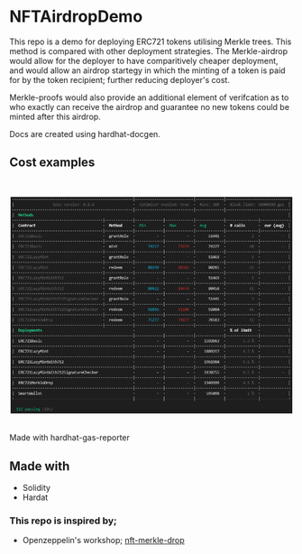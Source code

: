 # NFTAirdropDemo

This repo is a demo for deploying ERC721 tokens utilising Merkle trees. This method is compared with other deployment strategies.
The Merkle-airdrop would allow for the deployer to have comparitively cheaper deployment, and would allow an airdrop startegy in which the minting of a token is paid for by the token recipient; further reducing deployer's cost.

Merkle-proofs would also provide an additional element of verifcation as to who exactly can receive the airdrop and guarantee no new tokens could be minted after this airdrop.

Docs are created using hardhat-docgen.

## Cost examples
<br/>
<p align="center">
<img src="./img/Untitled.png" width="500">
</a>
</p>
<br/>
Made with hardhat-gas-reporter

## Made with
- Solidity
- Hardat

### This repo is inspired by;
- Openzeppelin's workshop; [nft-merkle-drop](https://github.com/OpenZeppelin/workshops/tree/master/06-nft-merkle-drop)
